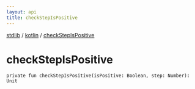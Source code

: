 ```yaml
---
layout: api
title: checkStepIsPositive
---
```

[stdlib](../index.html) / [kotlin](index.html) / [checkStepIsPositive](checkStepIsPositive.html)

# checkStepIsPositive

```
private fun checkStepIsPositive(isPositive: Boolean, step: Number): Unit
```
